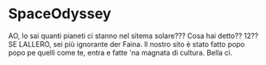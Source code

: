 # SpaceOdyssey

AO, lo sai quanti pianeti ci stanno nel sitema solare???
Cosa hai detto?? 12??
SE LALLERO, sei più ignorante der Faina.
Il nostro sito è stato fatto popo popo pe quelli come te, entra e fatte 'na magnata di cultura.
Bella ci.
